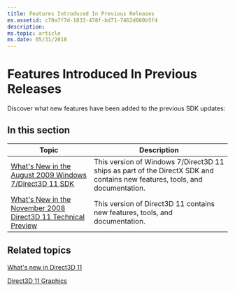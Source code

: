 ```yaml
---
title: Features Introduced In Previous Releases
ms.assetid: c70a7f7d-1833-478f-bd71-7462d860b5f4
description: 
ms.topic: article
ms.date: 05/31/2018
---
```


# Features Introduced In Previous Releases

Discover what new features have been added to the previous SDK updates:


## In this section



| Topic                                                                                                | Description                                                                                                                            |
|------------------------------------------------------------------------------------------------------|----------------------------------------------------------------------------------------------------------------------------------------|
| [What's New in the August 2009 Windows 7/Direct3D 11 SDK](dx11-whats-new.md)<br/>             | This version of Windows 7/Direct3D 11 ships as part of the DirectX SDK and contains new features, tools, and documentation.<br/> |
| [What's New in the November 2008 Direct3D 11 Technical Preview](dx11-08nov-whats-new.md)<br/> | This version of Direct3D 11 contains new features, tools, and documentation.<br/>                                                |



 

## Related topics

<dl> <dt>

[What's new in Direct3D 11](dx-graphics-overviews-introduction.md)
</dt> <dt>

[Direct3D 11 Graphics](atoc-dx-graphics-direct3d-11.md)
</dt> </dl>

 

 





